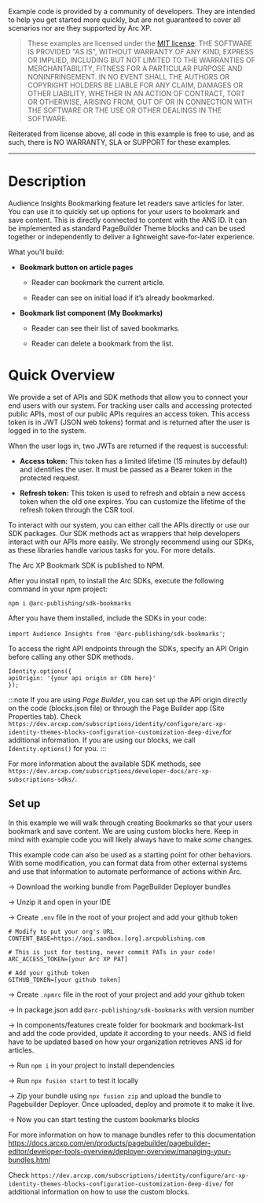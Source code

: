 Example code is provided by a community of developers. They are intended to help you get started more quickly, but are not guaranteed to cover all scenarios nor are they supported by Arc XP.

> These examples are licensed under the [MIT license](https://mit-license.org/): THE SOFTWARE IS PROVIDED "AS IS", WITHOUT WARRANTY OF ANY KIND, EXPRESS OR IMPLIED, INCLUDING BUT NOT LIMITED TO THE WARRANTIES OF MERCHANTABILITY, FITNESS FOR A PARTICULAR PURPOSE AND NONINFRINGEMENT. IN NO EVENT SHALL THE AUTHORS OR COPYRIGHT HOLDERS BE LIABLE FOR ANY CLAIM, DAMAGES OR OTHER LIABILITY, WHETHER IN AN ACTION OF CONTRACT, TORT OR OTHERWISE, ARISING FROM, OUT OF OR IN CONNECTION WITH THE SOFTWARE OR THE USE OR OTHER DEALINGS IN THE SOFTWARE.

Reiterated from license above, all code in this example is free to use, and as such, there is NO WARRANTY, SLA or SUPPORT for these examples.

-----

# Description
<!-- In this example we will listen for the `story:create` and `story:update` events so that we can send a formatted payload containing some ANS fields to an external service. Pipedream is used here, but can be replaced with any external service. Keep in mind with example code you will likely always have to make *some* changes. -->
Audience Insights Bookmarking feature let readers save articles for later. 
You can use it to quickly set up options for your users to bookmark and save content. This is directly connected to content with the ANS ID.
It can be implemented as standard PageBuilder Theme blocks and can be used together or independently to deliver a lightweight save-for-later experience.

What you’ll build:

* **Bookmark button on article pages**

    * Reader can bookmark the current article.

    * Reader can see on initial load if it’s already bookmarked.

* **Bookmark list component (My Bookmarks)**

    * Reader can see their list of saved bookmarks.

    * Reader can delete a bookmark from the list.

# Quick Overview

We provide a set of APIs and SDK methods that allow you to connect your end users with our system. For tracking user calls and accessing protected public APIs, most of our public APIs requires an access token. This access token is in JWT (JSON web tokens) format and is returned after the user is logged in to the system.

When the user logs in, two JWTs are returned if the request is successful:

* **Access token:** This token has a limited lifetime (15 minutes by default) and identifies the user. It must be passed as a Bearer token in the protected request.

* **Refresh token:** This token is used to refresh and obtain a new access token when the old one expires. You can customize the lifetime of the refresh token through the CSR tool.

To interact with our system, you can either call the APIs directly or use our SDK packages. Our SDK methods act as wrappers that help developers interact with our APIs more easily. We strongly recommend using our SDKs, as these libraries handle various tasks for you. For more details.

The Arc XP Bookmark SDK is published to NPM.

After you install npm, to install the Arc SDKs, execute the following command in your npm project:

`npm i @arc-publishing/sdk-bookmarks`

After you have them installed, include the SDKs in your code:

`import Audience Insights from '@arc-publishing/sdk-bookmarks'`;

To access the right API endpoints through the SDKs, specify an API Origin before calling any other SDK methods.

```shell 
Identity.options({
apiOrigin: '{your api origin or CDN here}'
});
```
:::note
If you are using _Page Builder_, you can set up the API origin directly on the code (blocks.json file) or through the Page Builder app (Site Properties tab). 
Check `https://dev.arcxp.com/subscriptions/identity/configure/arc-xp-identity-themes-blocks-configuration-customization-deep-dive/`for additional information.
If you are using our blocks, we call `Identity.options()` for you.
:::

For more information about the available SDK methods, see `https://dev.arcxp.com/subscriptions/developer-docs/arc-xp-subscriptions-sdks/`.


## Set up  

In this example we will walk through creating Bookmarks so that your users bookmark and save content. We are using custom blocks here. Keep in mind with example code you will likely always have to make *some* changes.

This example code can also be used as a starting point for other behaviors. With some modification, you can format data from other external systems and use that information to automate performance of actions within Arc.

→ Download the working bundle from PageBuilder Deployer bundles

→ Unzip it and open in your IDE

→ Create `.env` file in the root of your project and add your github token 

```
# Modify to put your org's URL
CONTENT_BASE=https://api.sandbox.[org].arcpublishing.com

# This is just for testing, never commit PATs in your code!
ARC_ACCESS_TOKEN=[your Arc XP PAT]

# Add your github token
GITHUB_TOKEN=[your github token]
```
→ Create `.npmrc` file in the root of your project and add your github token 

→ In package.json add `@arc-publishing/sdk-bookmarks` with version number

→ In components/features create folder for bookmark and bookmark-list and add the code provided, update it according to your needs. ANS id field have to be updated based on how your organization retrieves ANS id for articles.

→ Run `npm i` in your project to install dependencies

→ Run `npx fusion start` to test it locally

→ Zip your bundle using `npx fusion zip` and upload the bundle to Pagebuilder Deployer. Once uploaded, deploy and promote it to make it live.

→ Now you can start testing the custom bookmarks blocks

For more information on how to manage bundles refer to this documentation https://docs.arcxp.com/en/products/pagebuilder/pagebuilder-editor/developer-tools-overview/deployer-overview/managing-your-bundles.html

Check `https://dev.arcxp.com/subscriptions/identity/configure/arc-xp-identity-themes-blocks-configuration-customization-deep-dive/` for additional information on how to use the custom blocks.
